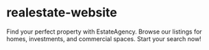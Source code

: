 # realestate-website
 Find your perfect property with EstateAgency. Browse our listings for homes, investments, and commercial spaces. Start your search now!

